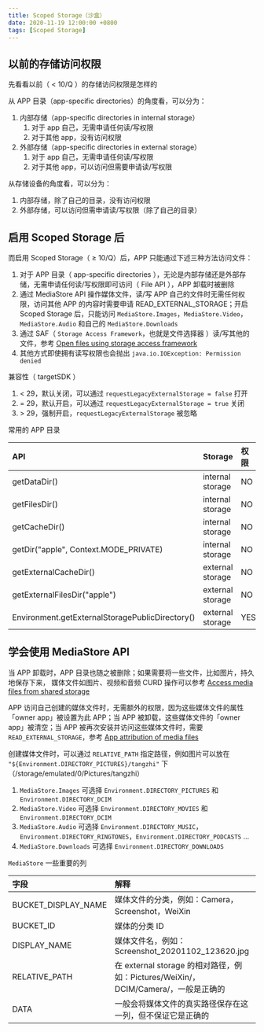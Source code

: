 ```yaml
---
title: Scoped Storage（沙盒）
date: 2020-11-19 12:00:00 +0800
tags: [Scoped Storage]
---
```


## 以前的存储访问权限

先看看以前（ < 10/Q ）的存储访问权限是怎样的

从 APP 目录（app-specific directories）的角度看，可以分为：

1. 内部存储（app-specific directories in internal storage）
    1. 对于 app 自己，无需申请任何读/写权限
    2. 对于其他 app，没有访问权限
2. 外部存储（app-specific directories in external storage）
    1. 对于 app 自己，无需申请任何读/写权限
    2. 对于其他 app，可以访问但需要申请读/写权限

从存储设备的角度看，可以分为：

1. 内部存储，除了自己的目录，没有访问权限
2. 外部存储，可以访问但需申请读/写权限（除了自己的目录）

## 启用 Scoped Storage 后

而启用 Scoped Storage（ ≥ 10/Q）后，APP 只能通过下述三种方法访问文件：

1. 对于 APP 目录（ app-specific directories ），无论是内部存储还是外部存储，无需申请任何读/写权限即可访问（ File API ），APP 卸载时被删除
2. 通过 MediaStore API 操作媒体文件，读/写 APP 自己的文件时无需任何权限，访问其他 APP 的内容时需要申请 READ_EXTERNAL_STORAGE；开启 Scoped Storage 后，只能访问 `MediaStore.Images`，`MediaStore.Video`，`MediaStore.Audio` 和自己的 `MediaStore.Downloads`
3. 通过 SAF（ `Storage Access Framework`，也就是文件选择器 ）读/写其他的文件，参考 [Open files using storage access framework](https://developer.android.google.cn/guide/topics/providers/document-provider)
4. 其他方式即使拥有读写权限也会抛出 `java.io.IOException: Permission denied`

兼容性（ targetSDK ）

1. < 29，默认关闭，可以通过 `requestLegacyExternalStorage = false` 打开
2. = 29，默认开启，可以通过 `requestLegacyExternalStorage = true` 关闭
3. &gt; 29，强制开启，`requestLegacyExternalStorage` 被忽略

常用的 APP 目录

| API	                                           | Storage            | 权限   | 返回值
|:-------------------------------------------------|:-------------------|:------|:---------------------------------------------------|
| getDataDir()	                                   | internal storage	| NO	| /data/user/0/com.example.myapplication
| getFilesDir()	                                   | internal storage	| NO	| /data/user/0/com.example.myapplication/files
| getCacheDir()	                                   | internal storage	| NO	| /data/user/0/com.example.myapplication/cache
| getDir("apple", Context.MODE_PRIVATE)	           | internal storage	| NO	| /data/user/0/com.example.myapplication/app_apple
| getExternalCacheDir()	                           | external storage	| NO	| /storage/emulated/0/Android/data/com.example.myapplication/cache
| getExternalFilesDir("apple")	                   | external storage	| NO	| /storage/emulated/0/Android/data/com.example.myapplication/files/apple
| Environment.getExternalStoragePublicDirectory()  | external storage	| YES	| /storage/emulated/0/Pictures, /storage/emulated/0/Alarms, ...

## 学会使用 MediaStore API

当 APP 卸载时，APP 目录也随之被删除；如果需要将一些文件，比如图片，持久地保存下来， 媒体文件如图片、视频和音频 CURD 操作可以参考 [Access media files from shared storage](https://developer.android.com/training/data-storage/shared/media)

APP 访问自己创建的媒体文件时，无需额外的权限，因为这些媒体文件的属性「owner app」被设置为此 APP；当 APP 被卸载，这些媒体文件的「owner app」被清空；当 APP 被再次安装并访问这些媒体文件时，需要 `READ_EXTERNAL_STORAGE`，参考 [App attribution of media files](https://developer.android.com/training/data-storage/shared/media#app-attribution)

创建媒体文件时，可以通过 `RELATIVE_PATH` 指定路径，例如图片可以放在 `"${Environment.DIRECTORY_PICTURES}/tangzhi"` 下（/storage/emulated/0/Pictures/tangzhi）

1. `MediaStore.Images` 可选择 `Environment.DIRECTORY_PICTURES` 和 `Environment.DIRECTORY_DCIM`
2. `MediaStore.Video` 可选择 `Environment.DIRECTORY_MOVIES` 和 `Environment.DIRECTORY_DCIM`
3. `MediaStore.Audio` 可选择 `Environment.DIRECTORY_MUSIC`，`Environment.DIRECTORY_RINGTONES`，`Environment.DIRECTORY_PODCASTS` ...
4. `MediaStore.Downloads` 可选择 `Environment.DIRECTORY_DOWNLOADS`

`MediaStore` 一些重要的列

| 字段                     | 解释                                                                         |
|:------------------------|:-----------------------------------------------------------------------------|
| BUCKET_DISPLAY_NAME     | 媒体文件的分类，例如：Camera，Screenshot，WeiXin                                 |
| BUCKET_ID               | 媒体的分类 ID                                                                  |
| DISPLAY_NAME            | 媒体文件名，例如：Screenshot_20201102_123620.jpg                                |
| RELATIVE_PATH           | 在 external storage 的相对路径，例如：Pictures/WeiXin/，DCIM/Camera/，一般是正确的 |
| DATA                    | 一般会将媒体文件的真实路径保存在这一列，但不保证它是正确的                             |